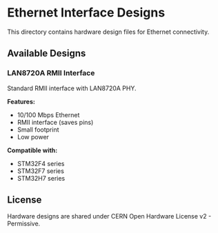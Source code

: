 # Ethernet Interface Designs

This directory contains hardware design files for Ethernet connectivity.

## Available Designs

### LAN8720A RMII Interface

Standard RMII interface with LAN8720A PHY.

**Features:**
- 10/100 Mbps Ethernet
- RMII interface (saves pins)
- Small footprint
- Low power

**Compatible with:**
- STM32F4 series
- STM32F7 series
- STM32H7 series

## License

Hardware designs are shared under CERN Open Hardware License v2 - Permissive.
